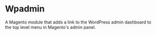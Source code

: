 Wpadmin
==================

A Magento module that adds a link to the WordPress admin dashboard to the top level menu in Magento's admin panel.
